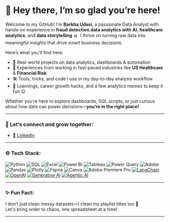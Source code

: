 # 👋 Hey there, I’m so glad you’re here!

Welcome to my GitHub! I'm **Barkha Udasi**, a passionate Data Analyst with hands-on experience in **fraud detection**,**data analytics with AI**, **healthcare analytics**, and **data storytelling** 📊. I thrive on turning raw data into meaningful insights that drive smart business decisions.

Here’s what you’ll find here:
- 🧠 Real-world projects on data analytics, dashboards & automation
- 💼 Experiences from working in fast-paced industries like **US Healthcare** & **Financial Risk**
- 🛠️ Tools, tricks, and code I use in my day-to-day analysis workflow
- 🌱 Learnings, career growth hacks, and a few analytics memes to keep it fun 😉

Whether you’re here to explore dashboards, SQL scripts, or just curious about how data can power decisions—**you’re in the right place!**

---

### 🔗 Let’s connect and grow together:
- 💼 [LinkedIn](https://www.linkedin.com/in/barkha-udasi-72365b212)

---

### ⚙️ Tech Stack:
![Python](https://img.shields.io/badge/-Python-3776AB?style=for-the-badge&logo=python&logoColor=white)
![SQL](https://img.shields.io/badge/-SQL-4479A1?style=for-the-badge&logo=mysql&logoColor=white)
![Excel](https://img.shields.io/badge/-Excel-217346?style=for-the-badge&logo=microsoft-excel&logoColor=white)
![Power BI](https://img.shields.io/badge/-Power%20BI-F2C811?style=for-the-badge&logo=powerbi&logoColor=black)
![Tableau](https://img.shields.io/badge/-Tableau-E97627?style=for-the-badge&logo=tableau&logoColor=white)
![Power Query](https://img.shields.io/badge/-Power%20Query-742774?style=for-the-badge&logo=microsoft&logoColor=white)
![Adobe](https://img.shields.io/badge/-Adobe%20Suite-FF0000?style=for-the-badge&logo=adobe&logoColor=white)
![Pandas](https://img.shields.io/badge/-Pandas-150458?style=for-the-badge&logo=pandas&logoColor=white)
![Plotly](https://img.shields.io/badge/-Plotly-3F4F75?style=for-the-badge&logo=plotly&logoColor=white)
![Figma](https://img.shields.io/badge/-Figma-F24E1E?style=for-the-badge&logo=figma&logoColor=white)
![Canva](https://img.shields.io/badge/-Canva-00C4CC?style=for-the-badge&logo=canva&logoColor=white)
![Adobe Premiere Pro](https://img.shields.io/badge/-Premiere%20Pro-9999FF?style=for-the-badge&logo=adobe-premiere-pro&logoColor=white)
[![LangChain](https://img.shields.io/badge/-LangChain-blueviolet?style=for-the-badge)](https://www.langchain.com/)
[![OpenAI](https://img.shields.io/badge/-OpenAI-412991?style=for-the-badge)](https://openai.com/)
[![Generative AI](https://img.shields.io/badge/-Generative%20AI-ff69b4?style=for-the-badge)](https://en.wikipedia.org/wiki/Generative_artificial_intelligence)
[![Agentic AI](https://img.shields.io/badge/-Agentic%20AI-ff8c00?style=for-the-badge)](https://www.langchain.com/use-cases/agents)

---

### ✨ Fun Fact:
I don’t just clean messy datasets—I clean my playlist titles too 🎵  
Let's bring order to chaos, one spreadsheet at a time!

---

